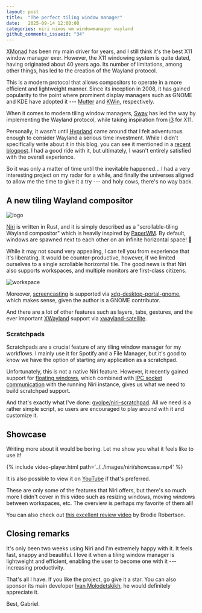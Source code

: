 ```yaml
---
layout: post
title:  "The perfect tiling window manager"
date:   2025-09-14 12:00:00
categories: niri nixos wm windowmanager wayland
github_comments_issueid: "34"
---
```


[XMonad](../xmonad-polybar-nixos) has been my main driver for years, and I still think it's the best X11 window manager ever. However, the X11 windowing system is quite dated, having originated about 40 years ago. Its number of limitations, among other things, has led to the creation of the Wayland protocol.

This is a modern protocol that allows compositors to operate in a more efficient and lightweight manner. Since its inception in 2008, it has gained popularity to the point where prominent display managers such as GNOME and KDE have adopted it --- [Mutter](https://mutter.gnome.org/) and [KWin](https://invent.kde.org/plasma/kwin), respectively.

When it comes to modern tiling window managers, [Sway](https://swaywm.org/) has led the way by implementing the Wayland protocol, while taking inspiration from [i3](https://i3wm.org/) for X11.

Personally, it wasn't until [Hyprland](https://hypr.land/) came around that I felt adventurous enough to consider Wayland a serious time investment. While I didn't specifically write about it in this blog, you can see it mentioned in a [recent blogpost](../home-manager-dotfiles-management). I had a good ride with it, but ultimately, I wasn't entirely satisfied with the overall experience.

So it was only a matter of time until the inevitable happened... I had a very interesting project on my radar for a while, and finally the universes aligned to allow me the time to give it a try --- and holy cows, there's no way back.

## A new tiling Wayland compositor

![logo](../../images/niri/niri-logo.svg)

[Niri](https://github.com/YaLTeR/niri) is written in Rust, and it is simply described as a "scrollable-tiling Wayland compositor" which is heavily inspired by [PaperWM](httpspaperwm/PaperWM). By default, windows are spawned next to each other on an infinite horizontal space! 🤯 

While it may not sound very appealing, I can tell you from experience that it's liberating. It would be counter-productive, however, if we limited ourselves to a single scrollable horizontal tile. The good news is that Niri also supports workspaces, and multiple monitors are first-class citizens.

![workspace](../../images/niri/workspace.png)

Moreover, [screencasting](https://yalter.github.io/niri/Screencasting.html) is supported via [xdg-desktop-portal-gnome](https://gitlab.gnome.org/GNOME/xdg-desktop-portal-gnome), which makes sense, given the author is a GNOME contributor.

And there are a lot of other features such as layers, tabs, gestures, and the ever important [XWayland](https://yalter.github.io/niri/Xwayland.html) support via [xwayland-satellite](https://github.com/Supreeeme/xwayland-satellite).

### Scratchpads

Scratchpads are a crucial feature of any tiling window manager for my workflows. I mainly use it for Spotify and a File Manager, but it's good to know we have the option of starting any application as a scratchpad.

Unfortunately, this is not a native Niri feature. However, it recently gained support for [floating windows](https://yalter.github.io/niri/Floating-Windows.html), which combined with [IPC socket communication](https://yalter.github.io/niri/IPC.html) with the running Niri instance, gives us what we need to build scratchpad support.

And that's exactly what I've done: [gvolpe/niri-scratchpad](https://github.com/gvolpe/niri-scratchpad). All we need is a rather simple script, so users are encouraged to play around with it and customize it.

## Showcase

Writing more about it would be boring. Let me show you what it feels like to use it!

{% include video-player.html path='../../images/niri/showcase.mp4' %}

It is also possible to view it on [YouTube](https://youtu.be/Mo4nO6mI9DU) if that's preferred.

These are only some of the features that Niri offers, but there's so much more I didn't cover in this video such as resizing windows, moving windows between workspaces, etc. The overview is perhaps my favorite of them all!

You can also check out [this excellent review video](https://www.youtube.com/watch?v=DeYx2exm04M) by Brodie Robertson.

## Closing remarks

It's only been two weeks using Niri and I'm extremely happy with it. It feels fast, snappy and beautiful. I love it when a tiling window manager is lightweight and efficient, enabling the user to become one with it --- increasing productivity.

That's all I have. If you like the project, go give it a star. You can also sponsor its main developer [Ivan Molodetskikh](https://github.com/sponsors/YaLTeR), he would definitely appreciate it.

Best,
Gabriel.
